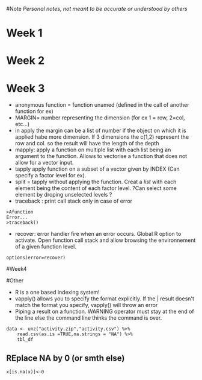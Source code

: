 #Note
*Personal notes, not meant to be accurate or understood by others*

# Week 1

# Week 2

# Week 3
* anonymous function = function unamed (defined in the call of another function for ex)
* MARGIN= number representing the dimension (for ex 1 = row, 2=col, etc...)
* in apply the margin can be a list of number if the object on which it is applied habe more dimension. If 3 dimensions the c(1,2) represent the row and col. so the result will have the length of the depth
* mapply: apply a function on multiple list with each list being an argument to the function. Allows to vectorise a function that does not allow for a vector input.
* tapply apply function on a subset of a vector given by INDEX (Can specify a factor level for ex).
* split = tapply without applying the function. Creat a *list* with each element being the content of each factor level. ?Can select some element by droping unselected levels ?
* traceback : print call stack only in case of error 
```
>Afunction
Error...
>traceback()
```
* recover: error handler fire when an error occurs. Global R option to activate. Open function call stack and allow browsing the environnement of a given function level.
```{r}
options(error=recover)
```
#Week4

#Other
* R is a one based indexing system!
* vapply() allows you to specify the format explicitly. If the | result doesn't match the format you specify, vapply() will throw an error
* Piping a result on a function. WARNING operator must stay at the end of the line else the command line thinks the command is over.
```{r}
data <- unz("activity.zip","activity.csv") %>% 
    read.csv(as.is =TRUE,na.strings = "NA") %>% 
    tbl_df
```
## REplace NA by 0 (or smth else)
```{r}
x[is.na(x)]<-0
```
